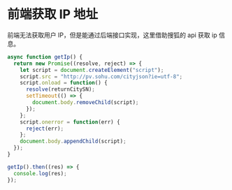 <author-info date="1630051172646"></author-info>

# 前端获取 IP 地址

前端无法获取用户 IP，但是能通过后端接口实现，这里借助搜狐的 api 获取 ip 信息。

```js
async function getIp() {
  return new Promise((resolve, reject) => {
    let script = document.createElement("script");
    script.src = "http://pv.sohu.com/cityjson?ie=utf-8";
    script.onload = function() {
      resolve(returnCitySN);
      setTimeout(() => {
        document.body.removeChild(script);
      });
    };
    script.onerror = function(err) {
      reject(err);
    };
    document.body.appendChild(script);
  });
}

getIp().then((res) => {
  console.log(res);
});
```
